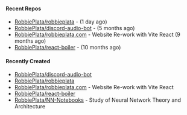 #### Recent Repos

- [RobbiePlata/robbieplata](https://github.com/RobbiePlata/robbieplata) -  (1 day ago)
- [RobbiePlata/discord-audio-bot](https://github.com/RobbiePlata/discord-audio-bot) -  (5 months ago)
- [RobbiePlata/robbieplata.com](https://github.com/RobbiePlata/robbieplata.com) - Website Re-work with Vite React (9 months ago)
- [RobbiePlata/react-boiler](https://github.com/RobbiePlata/react-boiler) -  (10 months ago)

#### Recently Created
- [RobbiePlata/discord-audio-bot](https://github.com/RobbiePlata/discord-audio-bot)
- [RobbiePlata/robbieplata](https://github.com/RobbiePlata/robbieplata)
- [RobbiePlata/robbieplata.com](https://github.com/RobbiePlata/robbieplata.com) - Website Re-work with Vite React
- [RobbiePlata/react-boiler](https://github.com/RobbiePlata/react-boiler)
- [RobbiePlata/NN-Notebooks](https://github.com/RobbiePlata/NN-Notebooks) - Study of Neural Network Theory and Architecture
